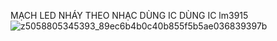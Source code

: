 MẠCH LED NHÁY THEO NHẠC DÙNG IC  DÙNG IC lm3915
![z5058805345393_89ec6b4b0c40b855f5b5ae036839397b](https://github.com/user-attachments/assets/929e6c07-3da0-4139-9dfb-225472f37b23)


